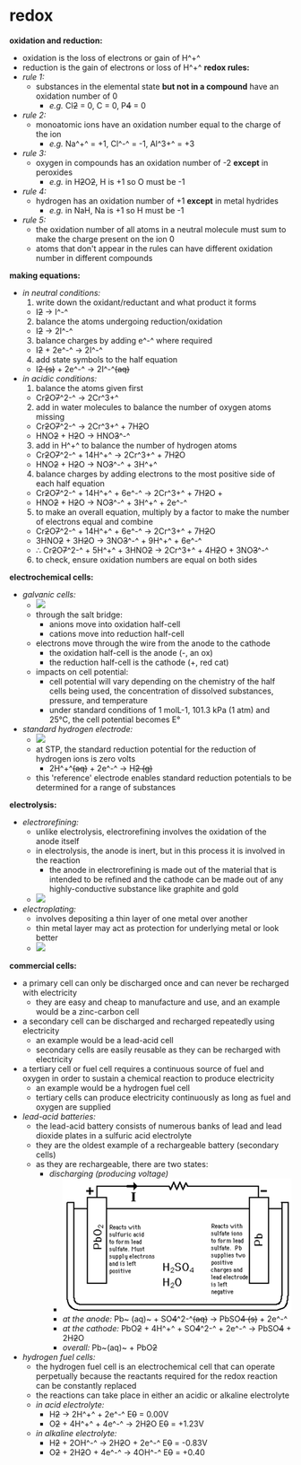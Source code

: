 # redox

**oxidation and reduction:**

* oxidation is the loss of electrons or gain of H^+^
* reduction is the gain of electrons or loss of H^+^ **redox rules:**
* _rule 1:_
  * substances in the elemental state **but not in a compound** have an oxidation number of 0
    * _e.g._ Cl~~2~~ = 0, C = 0, P~~4~~ = 0
* _rule 2:_
  * monoatomic ions have an oxidation number equal to the charge of the ion
    * _e.g._ Na^+^ = +1, Cl^-^ = -1, Al^3+^ = +3
* _rule 3:_
  * oxygen in compounds has an oxidation number of -2 **except** in peroxides
    * _e.g._ in H~~2~~O~~2~~, H is +1 so O must be -1
* _rule 4:_
  * hydrogen has an oxidation number of +1 **except** in metal hydrides
    * _e.g._ in NaH, Na is +1 so H must be -1
* _rule 5:_
  * the oxidation number of all atoms in a neutral molecule must sum to make the charge present on the ion 0
  * atoms that don't appear in the rules can have different oxidation number in different compounds

**making equations:**

* _in neutral conditions:_
  1. write down the oxidant/reductant and what product it forms
  * I~~2~~ → I^-^
  2. balance the atoms undergoing reduction/oxidation
  * I~~2~~ → 2I^-^
  3. balance charges by adding e^-^ where required
  * I~~2~~ + 2e^-^ → 2I^-^
  4. add state symbols to the half equation
  * I~~2 (s)~~ + 2e^-^ → 2I^-^~~(aq)~~
* _in acidic conditions:_
  1. balance the atoms given first
  * Cr~~2~~O~~7~~^2-^ → 2Cr^3+^
  2. add in water molecules to balance the number of oxygen atoms missing
  * Cr~~2~~O~~7~~^2-^ → 2Cr^3+^ + 7H~~2~~O
  * HNO~~2~~ + H~~2~~O → HNO~~3~~^-^
  3. add in H^+^ to balance the number of hydrogen atoms
  * Cr~~2~~O~~7~~^2-^ + 14H^+^ → 2Cr^3+^ + 7H~~2~~O
  * HNO~~2~~ + H~~2~~O → NO~~3~~^-^ + 3H^+^
  4. balance charges by adding electrons to the most positive side of each half equation
  * Cr~~2~~O~~7~~^2-^ + 14H^+^ + 6e^-^ → 2Cr^3+^ + 7H~~2~~O +
  * HNO~~2~~ + H~~2~~O → NO~~3~~^-^ + 3H^+^ + 2e^-^
  5. to make an overall equation, multiply by a factor to make the number of electrons equal and combine
  * Cr~~2~~O~~7~~^2-^ + 14H^+^ + 6e^-^ → 2Cr^3+^ + 7H~~2~~O
  * 3HNO~~2~~ + 3H~~2~~O → 3NO~~3~~^-^ + 9H^+^ + 6e^-^
  * ∴ Cr~~2~~O~~7~~^2-^ + 5H^+^ + 3HNO~~2~~ → 2Cr^3+^ + 4H~~2~~O + 3NO~~3~~^-^
  6. to check, ensure oxidation numbers are equal on both sides

**electrochemical cells:**

* _galvanic cells:_
  * ![](images/image_1.31e2d899.emf)
  * through the salt bridge:
    * anions move into oxidation half-cell
    * cations move into reduction half-cell
  * electrons move through the wire from the anode to the cathode
    * the oxidation half-cell is the anode (-, an ox)
    * the reduction half-cell is the cathode (+, red cat)
  * impacts on cell potential:
    * cell potential will vary depending on the chemistry of the half cells being used, the concentration of dissolved substances, pressure, and temperature
    * under standard conditions of 1 molL-1, 101.3 kPa (1 atm) and 25°C, the cell potential becomes E°
* _standard hydrogen electrode:_
  * ![](images/image_2.0c01a45e.emf)
  * at STP, the standard reduction potential for the reduction of hydrogen ions is zero volts
    * 2H^+^~~(aq)~~ + 2e^-^ → H~~2 (g)~~
  * this 'reference' electrode enables standard reduction potentials to be determined for a range of substances

**electrolysis:**

* _electrorefining:_
  * unlike electrolysis, electrorefining involves the oxidation of the anode itself
  * in electrolysis, the anode is inert, but in this process it is involved in the reaction
    * the anode in electrorefining is made out of the material that is intended to be refined and the cathode can be made out of any highly-conductive substance like graphite and gold
  * ![](images/image_3.8e72333d.emf)
* _electroplating:_
  * involves depositing a thin layer of one metal over another
  * thin metal layer may act as protection for underlying metal or look better
  * ![](images/image_4.90762a31.emf)

**commercial cells:**

* a primary cell can only be discharged once and can never be recharged with electricity
  * they are easy and cheap to manufacture and use, and an example would be a zinc-carbon cell
* a secondary cell can be discharged and recharged repeatedly using electricity
  * an example would be a lead-acid cell
  * secondary cells are easily reusable as they can be recharged with electricity
* a tertiary cell or fuel cell requires a continuous source of fuel and oxygen in order to sustain a chemical reaction to produce electricity
  * an example would be a hydrogen fuel cell
  * tertiary cells can produce electricity continuously as long as fuel and oxygen are supplied
* _lead-acid batteries:_
  * the lead-acid battery consists of numerous banks of lead and lead dioxide plates in a sulfuric acid electrolyte
  * they are the oldest example of a rechargeable battery (secondary cells)
  * as they are rechargeable, there are two states:
    * _discharging (producing voltage)_
      * ![](images/image_5.553aca21.png)
      * _at the anode:_ Pb\~ (aq)\~ + SO~~4~~^2-^~~(aq)~~ → PbSO~~4 (s)~~ + 2e^-^
      * _at the cathode:_ PbO~~2~~ + 4H^+^ + SO~~4~~^2-^ + 2e^-^ → PbSO~~4~~ + 2H~~2~~O
      * _overall:_ Pb\~(aq)\~ + PbO~~2~~
* _hydrogen fuel cells:_
  * the hydrogen fuel cell is an electrochemical cell that can operate perpetually because the reactants required for the redox reaction can be constantly replaced
  * the reactions can take place in either an acidic or alkaline electrolyte
  * _in acid electrolyte:_
    * H~~2~~ → 2H^+^ + 2e^-^ E~~0~~ = 0.00V
    * O~~2~~ + 4H^+^ + 4e^-^ → 2H~~2~~O E~~0~~ = +1.23V
  * _in alkaline electrolyte:_
    * H~~2~~ + 2OH^-^ → 2H~~2~~O + 2e^-^ E~~0~~ = -0.83V
    * O~~2~~ + 2H~~2~~O + 4e^-^ → 4OH^-^ E~~0~~ = +0.40

